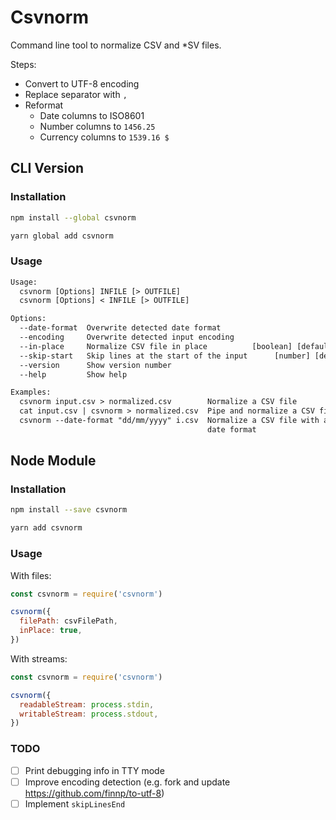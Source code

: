 # Csvnorm

Command line tool to normalize CSV and \*SV files.

Steps:

- Convert to UTF-8 encoding
- Replace separator with `,`
- Reformat
  - Date columns to ISO8601
  - Number columns to `1456.25`
  - Currency columns to `1539.16 $`


## CLI Version

### Installation

```sh
npm install --global csvnorm
```

```sh
yarn global add csvnorm
```


### Usage

```txt
Usage:
  csvnorm [Options] INFILE [> OUTFILE]
  csvnorm [Options] < INFILE [> OUTFILE]

Options:
  --date-format  Overwrite detected date format                         [string]
  --encoding     Overwrite detected input encoding                      [string]
  --in-place     Normalize CSV file in place          [boolean] [default: false]
  --skip-start   Skip lines at the start of the input      [number] [default: 0]
  --version      Show version number                                   [boolean]
  --help         Show help                                             [boolean]

Examples:
  csvnorm input.csv > normalized.csv        Normalize a CSV file
  cat input.csv | csvnorm > normalized.csv  Pipe and normalize a CSV file
  csvnorm --date-format "dd/mm/yyyy" i.csv  Normalize a CSV file with an unusual
                                            date format
```


## Node Module

### Installation

```sh
npm install --save csvnorm
```

```sh
yarn add csvnorm
```


### Usage

With files:

```js
const csvnorm = require('csvnorm')

csvnorm({
  filePath: csvFilePath,
  inPlace: true,
})
```


With streams:

```js
const csvnorm = require('csvnorm')

csvnorm({
  readableStream: process.stdin,
  writableStream: process.stdout,
})
```


### TODO

- [ ] Print debugging info in TTY mode
- [ ] Improve encoding detection
      (e.g. fork and update https://github.com/finnp/to-utf-8)
- [ ] Implement `skipLinesEnd`
